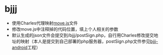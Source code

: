 # bjjj

* 使用Charles代理映射[move.js](/enterbj.zhongchebaolian.com/enterbj/static_resources/enterbj/js/move.js)文件
* 修改move.js中注释掉的代码位置，填上个人相关的参数
* 默认生成的json文件会提交到/bjjj/postSign.php，自行用Charles修改提交地址的映射（本人是提交到自己部署的php服务器，postSign.php文件参见[bjjj-android](https://github.com/zhaopaniOS/bjjj-php/blob/master/postSign.php)工程）

